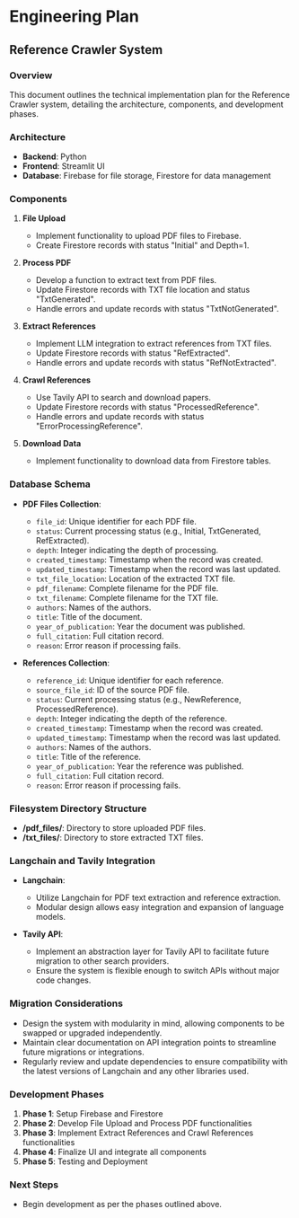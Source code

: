 # Engineering Plan

## Reference Crawler System

### Overview
This document outlines the technical implementation plan for the Reference Crawler system, detailing the architecture, components, and development phases.

### Architecture
- **Backend**: Python
- **Frontend**: Streamlit UI
- **Database**: Firebase for file storage, Firestore for data management

### Components
1. **File Upload**
   - Implement functionality to upload PDF files to Firebase.
   - Create Firestore records with status "Initial" and Depth=1.

2. **Process PDF**
   - Develop a function to extract text from PDF files.
   - Update Firestore records with TXT file location and status "TxtGenerated".
   - Handle errors and update records with status "TxtNotGenerated".

3. **Extract References**
   - Implement LLM integration to extract references from TXT files.
   - Update Firestore records with status "RefExtracted".
   - Handle errors and update records with status "RefNotExtracted".

4. **Crawl References**
   - Use Tavily API to search and download papers.
   - Update Firestore records with status "ProcessedReference".
   - Handle errors and update records with status "ErrorProcessingReference".

5. **Download Data**
   - Implement functionality to download data from Firestore tables.

### Database Schema
- **PDF Files Collection**:
  - `file_id`: Unique identifier for each PDF file.
  - `status`: Current processing status (e.g., Initial, TxtGenerated, RefExtracted).
  - `depth`: Integer indicating the depth of processing.
  - `created_timestamp`: Timestamp when the record was created.
  - `updated_timestamp`: Timestamp when the record was last updated.
  - `txt_file_location`: Location of the extracted TXT file.
  - `pdf_filename`: Complete filename for the PDF file.
  - `txt_filename`: Complete filename for the TXT file.
  - `authors`: Names of the authors.
  - `title`: Title of the document.
  - `year_of_publication`: Year the document was published.
  - `full_citation`: Full citation record.
  - `reason`: Error reason if processing fails.

- **References Collection**:
  - `reference_id`: Unique identifier for each reference.
  - `source_file_id`: ID of the source PDF file.
  - `status`: Current processing status (e.g., NewReference, ProcessedReference).
  - `depth`: Integer indicating the depth of the reference.
  - `created_timestamp`: Timestamp when the record was created.
  - `updated_timestamp`: Timestamp when the record was last updated.
  - `authors`: Names of the authors.
  - `title`: Title of the reference.
  - `year_of_publication`: Year the reference was published.
  - `full_citation`: Full citation record.
  - `reason`: Error reason if processing fails.

### Filesystem Directory Structure
- **/pdf_files/**: Directory to store uploaded PDF files.
- **/txt_files/**: Directory to store extracted TXT files.

### Langchain and Tavily Integration
- **Langchain**:
  - Utilize Langchain for PDF text extraction and reference extraction.
  - Modular design allows easy integration and expansion of language models.

- **Tavily API**:
  - Implement an abstraction layer for Tavily API to facilitate future migration to other search providers.
  - Ensure the system is flexible enough to switch APIs without major code changes.

### Migration Considerations
- Design the system with modularity in mind, allowing components to be swapped or upgraded independently.
- Maintain clear documentation on API integration points to streamline future migrations or integrations.
- Regularly review and update dependencies to ensure compatibility with the latest versions of Langchain and any other libraries used.

### Development Phases
1. **Phase 1**: Setup Firebase and Firestore
2. **Phase 2**: Develop File Upload and Process PDF functionalities
3. **Phase 3**: Implement Extract References and Crawl References functionalities
4. **Phase 4**: Finalize UI and integrate all components
5. **Phase 5**: Testing and Deployment

### Next Steps
- Begin development as per the phases outlined above.
